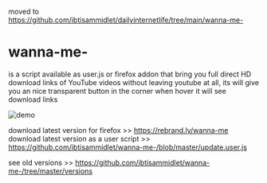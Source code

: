 moved to https://github.com/ibtisammidlet/dailyinternetlife/tree/main/wanna-me-
# wanna-me-
is a script available as user.js or firefox addon that bring you full direct HD download links of YouTube videos without leaving youtube at all, its will give you an nice transparent button in the corner when hover it will see download links

![demo](https://i.imgur.com/ZsBLNML.png)

download latest version for firefox >> https://rebrand.ly/wanna-me <br/>
download latest version as a user script >> https://github.com/ibtisammidlet/wanna-me-/blob/master/update.user.js

see old versions >> https://github.com/ibtisammidlet/wanna-me-/tree/master/versions
